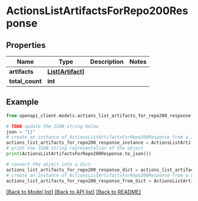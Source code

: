 # ActionsListArtifactsForRepo200Response


## Properties

Name | Type | Description | Notes
------------ | ------------- | ------------- | -------------
**artifacts** | [**List[Artifact]**](Artifact.md) |  | 
**total_count** | **int** |  | 

## Example

```python
from openapi_client.models.actions_list_artifacts_for_repo200_response import ActionsListArtifactsForRepo200Response

# TODO update the JSON string below
json = "{}"
# create an instance of ActionsListArtifactsForRepo200Response from a JSON string
actions_list_artifacts_for_repo200_response_instance = ActionsListArtifactsForRepo200Response.from_json(json)
# print the JSON string representation of the object
print(ActionsListArtifactsForRepo200Response.to_json())

# convert the object into a dict
actions_list_artifacts_for_repo200_response_dict = actions_list_artifacts_for_repo200_response_instance.to_dict()
# create an instance of ActionsListArtifactsForRepo200Response from a dict
actions_list_artifacts_for_repo200_response_from_dict = ActionsListArtifactsForRepo200Response.from_dict(actions_list_artifacts_for_repo200_response_dict)
```
[[Back to Model list]](../README.md#documentation-for-models) [[Back to API list]](../README.md#documentation-for-api-endpoints) [[Back to README]](../README.md)


